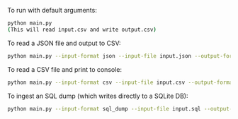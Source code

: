 To run with default arguments:
```bash
python main.py
(This will read input.csv and write output.csv)
```
To read a JSON file and output to CSV:
```bash
python main.py --input-format json --input-file input.json --output-format csv --output-file my_json_output.csv
```
To read a CSV file and print to console:

```bash
python main.py --input-format csv --input-file input.csv --output-format console
```
To ingest an SQL dump (which writes directly to a SQLite DB):
```bash
python main.py --input-format sql_dump --input-file input.sql --output-file my_dumped_db.db
```